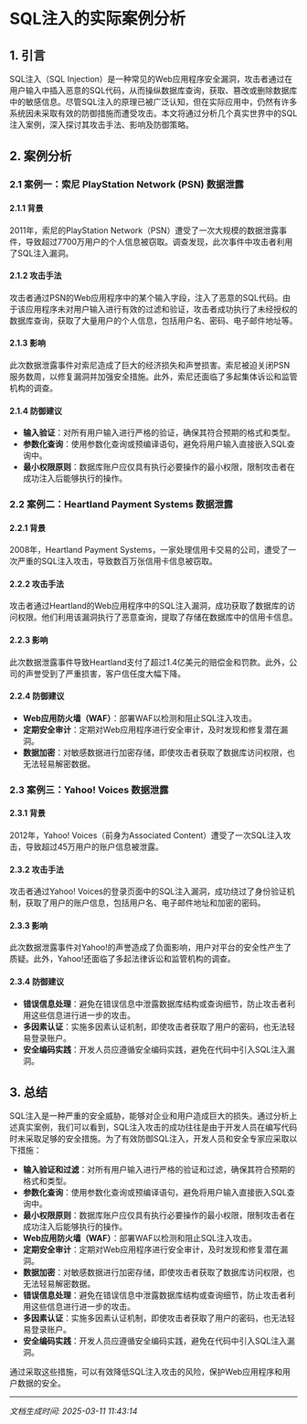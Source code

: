# SQL注入的实际案例分析

## 1. 引言

SQL注入（SQL Injection）是一种常见的Web应用程序安全漏洞，攻击者通过在用户输入中插入恶意的SQL代码，从而操纵数据库查询，获取、篡改或删除数据库中的敏感信息。尽管SQL注入的原理已被广泛认知，但在实际应用中，仍然有许多系统因未采取有效的防御措施而遭受攻击。本文将通过分析几个真实世界中的SQL注入案例，深入探讨其攻击手法、影响及防御策略。

## 2. 案例分析

### 2.1 案例一：索尼 PlayStation Network (PSN) 数据泄露

#### 2.1.1 背景
2011年，索尼的PlayStation Network（PSN）遭受了一次大规模的数据泄露事件，导致超过7700万用户的个人信息被窃取。调查发现，此次事件中攻击者利用了SQL注入漏洞。

#### 2.1.2 攻击手法
攻击者通过PSN的Web应用程序中的某个输入字段，注入了恶意的SQL代码。由于该应用程序未对用户输入进行有效的过滤和验证，攻击者成功执行了未经授权的数据库查询，获取了大量用户的个人信息，包括用户名、密码、电子邮件地址等。

#### 2.1.3 影响
此次数据泄露事件对索尼造成了巨大的经济损失和声誉损害。索尼被迫关闭PSN服务数周，以修复漏洞并加强安全措施。此外，索尼还面临了多起集体诉讼和监管机构的调查。

#### 2.1.4 防御建议
- **输入验证**：对所有用户输入进行严格的验证，确保其符合预期的格式和类型。
- **参数化查询**：使用参数化查询或预编译语句，避免将用户输入直接嵌入SQL查询中。
- **最小权限原则**：数据库账户应仅具有执行必要操作的最小权限，限制攻击者在成功注入后能够执行的操作。

### 2.2 案例二：Heartland Payment Systems 数据泄露

#### 2.2.1 背景
2008年，Heartland Payment Systems，一家处理信用卡交易的公司，遭受了一次严重的SQL注入攻击，导致数百万张信用卡信息被窃取。

#### 2.2.2 攻击手法
攻击者通过Heartland的Web应用程序中的SQL注入漏洞，成功获取了数据库的访问权限。他们利用该漏洞执行了恶意查询，提取了存储在数据库中的信用卡信息。

#### 2.2.3 影响
此次数据泄露事件导致Heartland支付了超过1.4亿美元的赔偿金和罚款。此外，公司的声誉受到了严重损害，客户信任度大幅下降。

#### 2.2.4 防御建议
- **Web应用防火墙（WAF）**：部署WAF以检测和阻止SQL注入攻击。
- **定期安全审计**：定期对Web应用程序进行安全审计，及时发现和修复潜在漏洞。
- **数据加密**：对敏感数据进行加密存储，即使攻击者获取了数据库访问权限，也无法轻易解密数据。

### 2.3 案例三：Yahoo! Voices 数据泄露

#### 2.3.1 背景
2012年，Yahoo! Voices（前身为Associated Content）遭受了一次SQL注入攻击，导致超过45万用户的账户信息被泄露。

#### 2.3.2 攻击手法
攻击者通过Yahoo! Voices的登录页面中的SQL注入漏洞，成功绕过了身份验证机制，获取了用户的账户信息，包括用户名、电子邮件地址和加密的密码。

#### 2.3.3 影响
此次数据泄露事件对Yahoo!的声誉造成了负面影响，用户对平台的安全性产生了质疑。此外，Yahoo!还面临了多起法律诉讼和监管机构的调查。

#### 2.3.4 防御建议
- **错误信息处理**：避免在错误信息中泄露数据库结构或查询细节，防止攻击者利用这些信息进行进一步的攻击。
- **多因素认证**：实施多因素认证机制，即使攻击者获取了用户的密码，也无法轻易登录账户。
- **安全编码实践**：开发人员应遵循安全编码实践，避免在代码中引入SQL注入漏洞。

## 3. 总结

SQL注入是一种严重的安全威胁，能够对企业和用户造成巨大的损失。通过分析上述真实案例，我们可以看到，SQL注入攻击的成功往往是由于开发人员在编写代码时未采取足够的安全措施。为了有效防御SQL注入，开发人员和安全专家应采取以下措施：

- **输入验证和过滤**：对所有用户输入进行严格的验证和过滤，确保其符合预期的格式和类型。
- **参数化查询**：使用参数化查询或预编译语句，避免将用户输入直接嵌入SQL查询中。
- **最小权限原则**：数据库账户应仅具有执行必要操作的最小权限，限制攻击者在成功注入后能够执行的操作。
- **Web应用防火墙（WAF）**：部署WAF以检测和阻止SQL注入攻击。
- **定期安全审计**：定期对Web应用程序进行安全审计，及时发现和修复潜在漏洞。
- **数据加密**：对敏感数据进行加密存储，即使攻击者获取了数据库访问权限，也无法轻易解密数据。
- **错误信息处理**：避免在错误信息中泄露数据库结构或查询细节，防止攻击者利用这些信息进行进一步的攻击。
- **多因素认证**：实施多因素认证机制，即使攻击者获取了用户的密码，也无法轻易登录账户。
- **安全编码实践**：开发人员应遵循安全编码实践，避免在代码中引入SQL注入漏洞。

通过采取这些措施，可以有效降低SQL注入攻击的风险，保护Web应用程序和用户数据的安全。

---

*文档生成时间: 2025-03-11 11:43:14*
